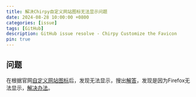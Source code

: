 ```yaml
---
title: 解决Chirpy自定义网站图标无法显示问题
date: 2024-08-28 10:00:00 +0800
categories: [issue]
tags: [GitHub]
description: GitHub issue resolve - Chirpy Customize the Favicon
pin: true
---
```


## 问题
在根据官网[自定义网站图标](https://chirpy.cotes.page/posts/customize-the-favicon/)后，发现无法显示，搜出[解答](https://stackoverflow.com/questions/30551501/unable-to-set-favicon-using-jekyll-and-github-pages)，发现是因为Firefox无法显示，[解决办法](https://stackoverflow.com/questions/8616016/favicon-not-displayed-by-firefox)。
